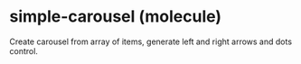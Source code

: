# simple-carousel (molecule)

Create carousel from array of items, generate left and right arrows and dots control.